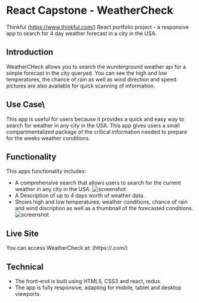 # React Capstone - WeatherCheck
Thinkful (https://www.thinkful.com/) React portfolio project - a responsive app to search for 4 day weather forecast in a city in the USA.

## Introduction
WeatherCHeck allows you to search the wunderground weather api for a simple forecast in the city queryed.
You can see the high and low temperatures, the chance of rain as well as wind direction and speed. 
pictures are also available for quick scanning of information.

## Use Case\
This app is useful for users because it provides a quick and easy way to search for weather in any city in the USA.
This app gives users a small compartmentalized package of the critical information needed to prepare for the weeks weather conditions.

## Functionality
This apps functionality includes: 

* A comprehensive search that allows users to search for the current weather in any city in the USA.
![screenshot](https://.png)
* A Description of up to 4 days worth of weather data.
* Shows high and low temperatures, weather conditions, chance of rain and wind discription as well as a thumbnail of the forecasted conditions.
![screenshot](https://.png)

## Live Site
You can access WeatherCheck at: (https://.com/)

## Technical
 * The front-end is built using HTML5, CSS3 and react, redux.
 * The app is fully responsive, adapting for mobile, tablet and desktop viewports.

